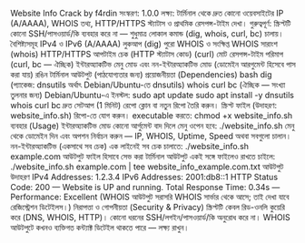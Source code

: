 Website Info Crack by f4rdin
সংস্করণ: 1.0.0
লক্ষ্য: টার্মিনাল থেকে দ্রুত কোনো ওয়েবসাইটের IP (A/AAAA), WHOIS তথ্য, HTTP/HTTPS স্ট্যাটাস ও প্রাথমিক রেসপন্স-টাইম দেখা।
গুরুত্বপূর্ণ: স্ক্রিপ্টটি কোনো SSH/পাসওয়ার্ড/কি ব্যবহার করে না — শুধুমাত্র লোকাল কমান্ড (dig, whois, curl, bc) চালায়।
বৈশিষ্ট্যসমূহ
IPv4 ও IPv6 (A/AAAA) লুকআপ (dig)
পুরো WHOIS ও সংক্ষিপ্ত WHOIS সারাংশ (whois)
HTTP/HTTPS আপটাইম চেক (HTTP স্ট্যাটাস কোড) (curl)
মোট রেসপন্স-টাইম পরিমাপ (curl, bc — ঐচ্ছিক)
ইন্টারঅ্যাকটিভ মেনু মোড এবং নন-ইন্টারঅ্যাকটিভ মোড (ডোমেইন আরগুমেন্ট হিসেবে পাস করা যায়)
রঙিন টার্মিনাল আউটপুট (পাঠযোগ্যতার জন্য)
প্রয়োজনীয়তা (Dependencies)
bash
dig (প্যাকেজ: dnsutils অর্থাৎ Debian/Ubuntu-তে dnsutils)
whois
curl
bc (ঐচ্ছিক — সংখ্যা তুলনার জন্য)
Debian/Ubuntu-এ ইনস্টল:
sudo apt update
sudo apt install -y dnsutils whois curl bc
দ্রুত সেটআপ (1 মিনিট)
রেপো ক্লোন বা নতুন রিপো তৈরি করুন।
স্ক্রিপ্ট ফাইল (উদাহরণ: website_info.sh) রিপো-তে যোগ করুন।
executable করতে:
chmod +x website_info.sh
ব্যবহার (Usage)
ইন্টারঅ্যাকটিভ মোড
কোনো আর্গুমেন্ট বাদ দিলে মেনু ওপেন হবে:
./website_info.sh
মেনু থেকে ডোমেইন দিন এবং অপশন নির্বাচন করুন — IP, WHOIS, Uptime, Speed অথবা সবগুলো চালান।
নন-ইন্টারঅ্যাকটিভ (একসাথে সব চেক)
এক লাইনেই সব চেক চালাতে:
./website_info.sh example.com
আউটপুট ফাইল হিসাবে সেভ করা
টার্মিনাল আউটপুট একই সঙ্গে ফাইলেও রাখতে চাইলে:
./website_info.sh example.com | tee website_info_example.com.txt
আউটপুট উদাহরণ
IPv4 Addresses: 1.2.3.4
IPv6 Addresses: 2001:db8::1
HTTP Status Code: 200 — Website is UP and running.
Total Response Time: 0.34s — Performance: Excellent
(WHOIS আউটপুট সরাসরি WHOIS সার্ভার থেকে আসে; তাই দেখা যাবে রেজিস্ট্রেশন ডিটেইলস।)
নিরাপত্তা ও গোপনীয়তা (Security & Privacy)
স্ক্রিপ্টটি কেবল রিড-ওনলি কুয়েরি করে (DNS, WHOIS, HTTP)।
কোনো ধরনের SSH/লগইন/পাসওয়ার্ড/কি অনুরোধ করে না।
WHOIS আউটপুটে কখনও ব্যক্তিগত কন্ট্যাক্ট ডিটেইল থাকতে পারে — লক্ষ্য রাখুন।
